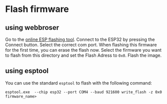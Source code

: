 # Flash firmware

## using webbroser

Go to the [online ESP flashing tool](https://espressif.github.io/esptool-js/). Connect to the ESP32 by pressing the Connect button. Select the correct com port. When flashing this firmware for the first time, you can erase the flash now.
Select the firmware you want to flash from this directory and set the Flash Adress to `0x0`. Flash the image.

## using esptool

You can use the standard `esptool` to flash with the following command:

```
esptool.exe  --chip esp32 --port COM4 --baud 921600 write_flash -z 0x0 firmware_name>
```